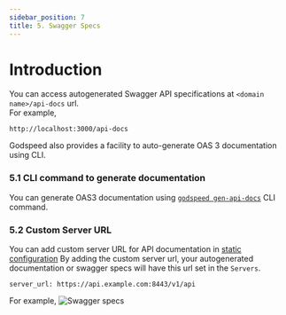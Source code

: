 ```yaml
---
sidebar_position: 7
title: 5. Swagger Specs
---
```


# Introduction
You can access autogenerated Swagger API specifications at `<domain name>/api-docs` url.  
For example, 
```
http://localhost:3000/api-docs
```  
Godspeed also provides a facility to auto-generate OAS 3 documentation using CLI. 

### 5.1 CLI command to generate documentation
You can generate OAS3 documentation using [`godspeed gen-api-docs`](./introduction-cli.md/#gen-api-docs) CLI command.

### 5.2 Custom Server URL
You can add custom server URL for API documentation in [static configuration](./setup/configuration/static-vars.md/#defaultyaml)
By adding the custom server url, your autogenerated documentation or swagger specs will have this url set in the `Servers`.

```
server_url: https://api.example.com:8443/v1/api
```

For example,
![Swagger specs](/img/swagger_spec.png)
